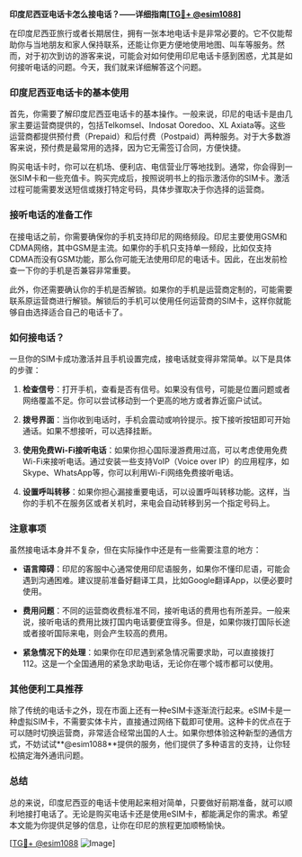 **印度尼西亚电话卡怎么接电话？——详细指南[[TG💪+ @esim1088](https://t.me/s/esim1088)]**

在印度尼西亚旅行或者长期居住，拥有一张本地电话卡是非常必要的。它不仅能帮助你与当地朋友和家人保持联系，还能让你更方便地使用地图、叫车等服务。然而，对于初次到访的游客来说，可能会对如何使用印尼电话卡感到困惑，尤其是如何接听电话的问题。今天，我们就来详细解答这个问题。

### 印度尼西亚电话卡的基本使用

首先，你需要了解印度尼西亚电话卡的基本操作。一般来说，印尼的电话卡是由几家主要运营商提供的，包括Telkomsel、Indosat Ooredoo、XL Axiata等。这些运营商都提供预付费（Prepaid）和后付费（Postpaid）两种服务。对于大多数游客来说，预付费是最常用的选择，因为它无需签订合同，方便快捷。

购买电话卡时，你可以在机场、便利店、电信营业厅等地找到。通常，你会得到一张SIM卡和一些充值卡。购买完成后，按照说明书上的指示激活你的SIM卡。激活过程可能需要发送短信或拨打特定号码，具体步骤取决于你选择的运营商。

### 接听电话的准备工作

在接电话之前，你需要确保你的手机支持印尼的网络频段。印尼主要使用GSM和CDMA网络，其中GSM是主流。如果你的手机只支持单一频段，比如仅支持CDMA而没有GSM功能，那么你可能无法使用印尼的电话卡。因此，在出发前检查一下你的手机是否兼容非常重要。

此外，你还需要确认你的手机是否解锁。如果你的手机是运营商定制的，可能需要联系原运营商进行解锁。解锁后的手机可以使用任何运营商的SIM卡，这样你就能够自由选择适合自己的电话卡了。

### 如何接电话？

一旦你的SIM卡成功激活并且手机设置完成，接电话就变得非常简单。以下是具体的步骤：

1. **检查信号**：打开手机，查看是否有信号。如果没有信号，可能是位置问题或者网络覆盖不足。你可以尝试移动到一个更高的地方或者靠近窗户试试。
   
2. **拨号界面**：当你收到电话时，手机会震动或响铃提示。按下接听按钮即可开始通话。如果不想接听，可以选择挂断。

3. **使用免费Wi-Fi接听电话**：如果你担心国际漫游费用过高，可以考虑使用免费Wi-Fi来接听电话。通过安装一些支持VoIP（Voice over IP）的应用程序，如Skype、WhatsApp等，你可以利用Wi-Fi网络免费接听电话。

4. **设置呼叫转移**：如果你担心漏接重要电话，可以设置呼叫转移功能。这样，当你的手机不在服务区或者关机时，来电会自动转移到另一个指定号码上。

### 注意事项

虽然接电话本身并不复杂，但在实际操作中还是有一些需要注意的地方：

- **语言障碍**：印尼的客服中心通常使用印尼语服务，如果你不懂印尼语，可能会遇到沟通困难。建议提前准备好翻译工具，比如Google翻译App，以便必要时使用。

- **费用问题**：不同的运营商收费标准不同，接听电话的费用也有所差异。一般来说，接听电话的费用比拨打国内电话要便宜得多。但是，如果你拨打国际长途或者接听国际来电，则会产生较高的费用。

- **紧急情况下的处理**：如果你在印尼遇到紧急情况需要求助，可以直接拨打112。这是一个全国通用的紧急求助电话，无论你在哪个城市都可以使用。

### 其他便利工具推荐

除了传统的电话卡之外，现在市面上还有一种eSIM卡逐渐流行起来。eSIM卡是一种虚拟SIM卡，不需要实体卡片，直接通过网络下载即可使用。这种卡的优点在于可以随时切换运营商，非常适合经常出国的人士。如果你想体验这种新型的通信方式，不妨试试**@esim1088**提供的服务，他们提供了多种语言的支持，让你轻松搞定海外通讯问题。

### 总结

总的来说，印度尼西亚的电话卡使用起来相对简单，只要做好前期准备，就可以顺利地接打电话了。无论是购买电话卡还是使用eSIM卡，都能满足你的需求。希望本文能为你提供足够的信息，让你在印尼的旅程更加顺畅愉快。

[[TG💪+ @esim1088](https://t.me/s/esim1088) ![Image](https://i.postimg.cc/4NQfJmqS/Snipaste-2025-05-13-00-14-12.png)]